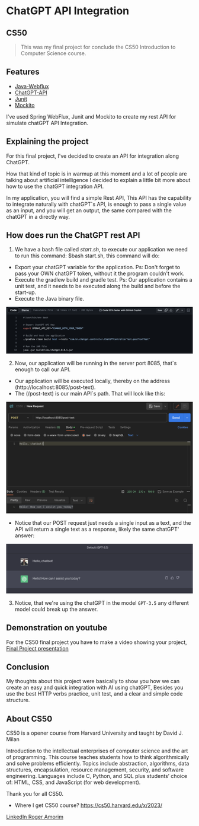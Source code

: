 # ChatGPT API Integration

## CS50
>This was my final project for conclude the CS50 Introduction to Computer Science course.

## Features

- [Java-Webflux](https://docs.spring.io/spring-framework/reference/web/webflux.html)
- [ChatGPT-API](https://platform.openai.com/docs/api-reference)
- [Junit](https://docs.spring.io/spring-boot/docs/1.5.3.RELEASE/reference/html/boot-features-testing.html)
- [Mockito](https://docs.spring.io/spring-boot/docs/1.5.3.RELEASE/reference/html/boot-features-testing.html)

I've used Spring WebFlux, Junit and Mockito to create my rest API for simulate chatGPT API Integration.

## Explaining the project
For this final project, I've decided to create an API for integration along ChatGPT.

How that kind of topic is in warmup at this moment and a lot of people are talking about artificial intelligence I decided to explain a little bit more about how to use the chatGPT integration API.

In my application, you will find a simple Rest API, This API has the capability to integrate naturally with chatGPT`s API, is enough to pass a single value as an input, and you will get an output, the same compared with the chatGPT in a directly way.

## How does run the ChatGPT rest API

1) We have a bash file called *start.sh*, to execute our application we need to run this command: $bash start.sh, this command will do:
* Export your chatGPT variable for the application. Ps: Don't forget to pass your OWN chatGPT token, without it the program couldn't work.
* Execute the gradlew build and gradle test. Ps: Our application contains a unit test, and it needs to be executed along the build and before the start-up.
* Execute the Java binary file.

![build](docs/images/build-image.png)

2) Now, our application will be running in the server port 8085, that`s enough to call our API.
* Our application will be executed locally, thereby on the address (http://localhost:8085/post-text).
* The (/post-text) is our main API`s path. That will look like this:

![postman](docs/images/postman-request.png)

* Notice that our POST request just needs a single input as a text, and the API will return a single text as a response, likely the same chatGPT' answer:

![chatgpt](docs/images/chatgpt-response.png)

3) Notice, that we're using the chatGPT in the model `GPT-3.5` any different model could break up the answer.

## Demonstration on youtube
For the CS50 final project you have to make a video showing your project,
[Final Project presentation](tobechange)

## Conclusion
My thoughts about this project were basically to show you how we can create an easy and quick integration with AI using chatGPT, Besides you use the best HTTP verbs practice, unit test, and a clear and simple code structure.

## About CS50
CS50 is a opener course from Harvard University and taught by David J. Milan

Introduction to the intellectual enterprises of computer science and the art of programming. This course teaches students how to think algorithmically and solve problems efficiently. Topics include abstraction, algorithms, data structures, encapsulation, resource management, security, and software engineering. Languages include C, Python, and SQL plus students’ choice of: HTML, CSS, and JavaScript (for web development).

Thank you for all CS50.

- Where I get CS50 course?
  https://cs50.harvard.edu/x/2023/

[LinkedIn Roger Amorim](https://www.linkedin.com/in/roger-amorim-6a932a153/)